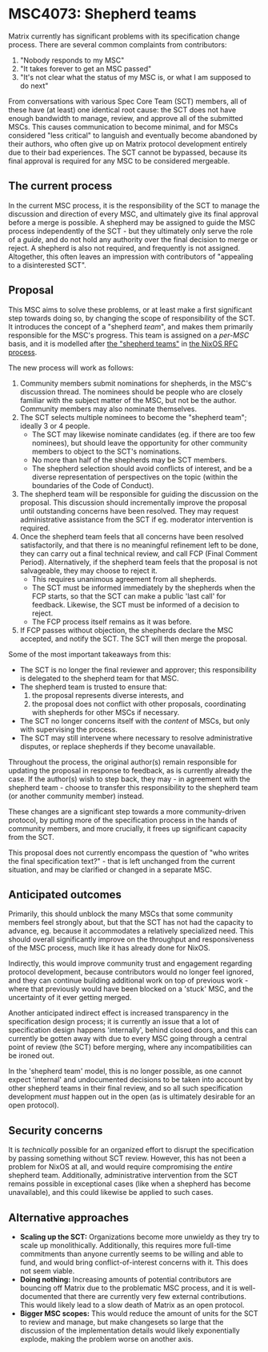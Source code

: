 # MSC4073: Shepherd teams

Matrix currently has significant problems with its specification change process. There are several common complaints
from contributors:

1. "Nobody responds to my MSC"
2. "It takes forever to get an MSC passed"
3. "It's not clear what the status of my MSC is, or what I am supposed to do next"

From conversations with various Spec Core Team (SCT) members, all of these have (at least) one identical root cause:
the SCT does not have enough bandwidth to manage, review, and approve all of the submitted MSCs. This causes
communication to become minimal, and for MSCs considered "less critical" to languish and eventually become abandoned
by their authors, who often give up on Matrix protocol development entirely due to their bad experiences. The SCT
cannot be bypassed, because its final approval is required for any MSC to be considered mergeable.

## The current process

In the current MSC process, it is the responsibility of the SCT to manage the discussion and direction of every MSC,
and ultimately give its final approval before a merge is possible. A shepherd may be assigned to guide the MSC
process independently of the SCT - but they ultimately only serve the role of a *guide*, and do not hold any
authority over the final decision to merge or reject. A shepherd is also not required, and frequently is not
assigned. Altogether, this often leaves an impression with contributors of "appealing to a disinterested SCT".

## Proposal

This MSC aims to solve these problems, or at least make a first significant step towards doing so, by changing the
scope of responsibility of the SCT. It introduces the concept of a "shepherd *team*", and makes them primarily
responsible for the MSC's progress. This team is assigned on a *per-MSC* basis, and it is modelled after
[the "shepherd teams"](https://github.com/NixOS/rfcs/blob/master/rfcs/0036-rfc-process-team-amendment.md) in
[the NixOS RFC process](https://github.com/NixOS/rfcs#readme).

The new process will work as follows:

1. Community members submit nominations for shepherds, in the MSC's discussion thread. The nominees should be people
   who are closely familiar with the subject matter of the MSC, but not be the author. Community members may also
   nominate themselves.
2. The SCT selects multiple nominees to become the "shepherd team"; ideally 3 or 4 people.
	- The SCT may likewise nominate candidates (eg. if there are too few nominees), but should leave the opportunity
	  for other community members to object to the SCT's nominations.
	- No more than half of the shepherds may be SCT members.
	- The shepherd selection should avoid conflicts of interest, and be a diverse representation of perspectives on
	  the topic (within the boundaries of the Code of Conduct).
3. The shepherd team will be responsible for guiding the discussion on the proposal. This discussion should
   incrementally improve the proposal until outstanding concerns have been resolved. They may request administrative
   assistance from the SCT if eg. moderator intervention is required.
4. Once the shepherd team feels that all concerns have been resolved satisfactorily, and that there is no meaningful
   refinement left to be done, they can carry out a final technical review, and call FCP (Final Comment Period). Alternatively, if the shepherd team feels that the proposal is not salvageable, they may choose to reject it.
	- This requires unanimous agreement from all shepherds.
	- The SCT must be informed immediately by the shepherds when the FCP starts, so that the SCT can make a public
	  'last call' for feedback. Likewise, the SCT must be informed of a decision to reject.
	- The FCP process itself remains as it was before.
5. If FCP passes without objection, the shepherds declare the MSC accepted, and notify the SCT. The SCT will then
   merge the proposal.

Some of the most important takeaways from this:

- The SCT is no longer the final reviewer and approver; this responsibility is delegated to the shepherd team for
  that MSC.
- The shepherd team is trusted to ensure that:
	1. the proposal represents diverse interests, and
	2. the proposal does not conflict with other proposals, coordinating with shepherds for other MSCs if necessary.
- The SCT no longer concerns itself with the *content* of MSCs, but only with supervising the process.
- The SCT may still intervene where necessary to resolve administrative disputes, or replace shepherds if they become
  unavailable.

Throughout the process, the original author(s) remain responsible for updating the proposal in response to feedback,
as is currently already the case. If the author(s) wish to step back, they may - in agreement with the shepherd team -
choose to transfer this responsibility to the shepherd team (or another community member) instead.

These changes are a significant step towards a more community-driven protocol, by putting more of the specification
process in the hands of community members, and more crucially, it frees up significant capacity from the SCT.

This proposal does not currently encompass the question of "who writes the final specification text?" - that is left
unchanged from the current situation, and may be clarified or changed in a separate MSC.

## Anticipated outcomes

Primarily, this should unblock the many MSCs that some community members feel strongly about, but that the SCT has
not had the capacity to advance, eg. because it accommodates a relatively specialized need. This should overall
significantly improve on the throughput and responsiveness of the MSC process, much like it has already done for
NixOS.

Indirectly, this would improve community trust and engagement regarding protocol development, because contributors
would no longer feel ignored, and they can continue building additional work on top of previous work - where that
previously would have been blocked on a 'stuck' MSC, and the uncertainty of it ever getting merged.

Another anticipated indirect effect is increased transparency in the specification design process; it is currently an
issue that a lot of specification design happens 'internally', behind closed doors, and this can currently be gotten
away with due to every MSC going through a central point of review (the SCT) before merging, where any 
incompatibilities can be ironed out.

In the 'shepherd team' model, this is no longer possible, as one cannot expect 'internal' and undocumented decisions
to be taken into account by other shepherd teams in their final review, and so all such specification development
*must* happen out in the open (as is ultimately desirable for an open protocol).

## Security concerns

It is *technically* possible for an organized effort to disrupt the specification by passing something without SCT
review. However, this has not been a problem for NixOS at all, and would require compromising the *entire* shepherd
team. Additionally, administrative intervention from the SCT remains possible in exceptional cases (like when a
shepherd has become unavailable), and this could likewise be applied to such cases.

## Alternative approaches

- __Scaling up the SCT:__ Organizations become more unwieldy as they try to scale up monolithically. Additionally,
  this requires more full-time commitments than anyone currently seems to be willing and able to fund, and would
  bring conflict-of-interest concerns with it. This does not seem viable.
- __Doing nothing:__ Increasing amounts of potential contributors are bouncing off Matrix due to the problematic MSC
  process, and it is well-documented that there are currently very few external contributions. This would likely lead
  to a slow death of Matrix as an open protocol.
- __Bigger MSC scopes:__ This would reduce the amount of units for the SCT to review and manage, but make changesets
  so large that the discussion of the implementation details would likely exponentially explode, making the problem
  worse on another axis.
